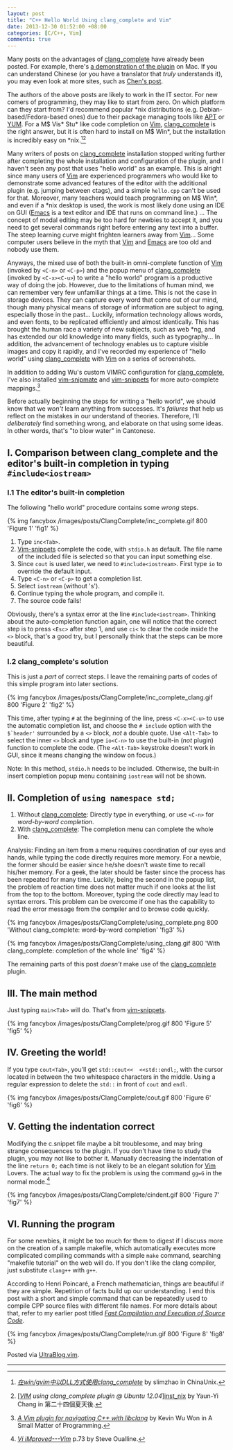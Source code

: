 ```yaml
---
layout: post
title: "C++ Hello World Using clang_complete and Vim"
date: 2013-12-30 01:52:00 +08:00
categories: [C/C++, Vim]
comments: true
---
```


Many posts on the advantages of [clang_complete] have already been
posted.  For example, there's [a demonstration of the plugin][demo] on
Mac.  If you can understand Chinese (or you have a translator that
*truly* understands it), you may even look at more sites, such as
[Chen's post][Chen].

<!-- more -->

The authors of the above posts are likely to work in the IT sector.
For new comers of programming, they may like to start from zero.  On
which platform can they start from? I'd recommend popular \*nix
distributions (e.g.  Debian-based/Fedora-based ones) due to their
package managing tools like [APT] or [YUM].  For a M\$ Vis\* Stu\*
like code completion on [Vim], [clang_complete] is the right answer,
but it is often hard to install on M\$ Win\*, but the installation is
incredibly easy on \*nix.[^inst_ms][^inst_nix]

Many writers of posts on [clang_complete] installation stopped
writing further after completing the whole installation and
configuration of the plugin, and I haven't seen any post that uses
"hello world" as an example.  This is alright since many users of
[Vim] are experienced programmers who would like to demonstrate some
advanced features of the editor with the additional plugin (e.g.
jumping between ctags), and a simple `hello.cpp` can't be used for
that.  Moreover, many teachers would teach programming on M\$ Win\*,
and even if a \*nix desktop is used, the work is most likely done
using an IDE on GUI  ([Emacs] is a text editor and IDE that runs on
command line.)  ...  The concept of modal editing may be too hard for
newbies to accept it, and you need to get several commands right
before entering any text into a buffer.  The steep learning curve
might frighten learners away from [Vim]...  Some computer users
believe in the myth that [Vim] and [Emacs] are too old and nobody use
them.

Anyways, the mixed use of both the built-in omni-complete function of
[Vim] \(invoked by `<C-n>` or `<C-p>`\) and the popup menu of
[clang_complete] \(invoked by `<C-x><C-u>`\) to write a "hello world"
program is a productive way of doing the job.  However, due to the
limitations of human mind, we can remember very few unfamiliar things
at a time.  This is not the case in storage devices.  They can capture
every word that come out of our mind, though many physical means of
storage of information are subject to aging, especially those in the
past...  Luckily, information technology allows words, and even fonts,
to be replicated efficiently and almost identically.  This has brought
the human race a variety of new subjects, such as web \*ng, and has
extended our old knowledge into many fields, such as typography...  In
addition, the advancement of technology enables us to capture visible
images and copy it rapidly, and I've recorded my experience of "hello
world" using [clang_complete] with [Vim] on a series of screenshots.

In addition to adding Wu's custom VIMRC configuration for
[clang_complete], I've also installed [vim-snipmate] and
[vim-snippets] for more auto-complete mappings.[^wu]

Before actually beginning the steps for writing a "hello world", we
should know that we *won't* learn anything from successes.  It's
*failures* that help us reflect on the mistakes in our understand of
theories.  Therefore, I'll *deliberately* find something wrong, and
elaborate on that using some ideas.  In other words, that's "to blow
water" in Cantonese.

Ⅰ. Comparison between clang\_complete and the editor's built-in completion in typing `#include<iostream>`
---

### Ⅰ.1 The editor's built-in completion

The following "hello world" procedure contains some *wrong* steps.

{% img fancybox /images/posts/ClangComplete/inc_complete.gif 800 'Figure 1' 'fig1' %}

1.  Type `inc<Tab>`.
2.  [Vim-snippets] complete the code, with `stdio.h` as default.  The
    file name of the included file is selected so that you can input
    something else.
3.  Since `cout` is used later, we need to `#include<iostream>`.
    First type `io` to override the default input.
4.  Type `<C-n>` or `<C-p>` to get a completion list.
5.  Select `iostream` (without 's').
6.  Continue typing the whole program, and compile it.
7.  The source code fails!

Obviously, there's a syntax error at the line `#include<iostream>`.
Thinking about the auto-completion function again, one will notice
that the correct step is to press `<Esc>` after step 1, and use `ci<`
to clear the code inside the `<>` block, that's a good try, but I
personally think that the steps can be more beautiful.

### Ⅰ.2 clang\_complete's solution

This is just a *part* of correct steps.  I leave the remaining parts
of codes of this simple program into later sections.

{% img fancybox /images/posts/ClangComplete/inc_complete_clang.gif 800 'Figure 2' 'fig2' %}

This time, after typing `#` at the beginning of the line, press
`<C-x><C-u>` to use the automatic completion list, and choose the `#
include` option with the `` $`header' `` surrounded by a `<>` block,
*not* a double quote.  Use `<Alt-Tab>` to select the inner `<>` block
and type `io<C-n>` to use the built-in (*not* plugin) function to
complete the code. (The `<Alt-Tab>` keystroke doesn't work in GUI,
since it means changing the window on focus.)

Note: In this method, `stdio.h` needs to be included.  Otherwise, the
built-in insert completion popup menu containing `iostream` will not
be shown.

Ⅱ. Completion of `using namespace std;`
---

1.  Without [clang_complete]: Directly type in everything, or use
    `<C-n>` for *word-by-word completion*.
2.  With [clang_complete]: The completion menu can complete the whole
    line.

Analysis: Finding an item from a menu requires coordination of our
eyes and hands, while typing the code directly requires more memory.
For a newbie, the former should be easier since he/she doesn't waste
time to recall his/her memory.  For a geek, the later should be faster
since the process has been repeated for many time.  Luckily, being the
second in the popup list, the problem of reaction time does not matter
much if one looks at the list from the top to the bottom.  Moreover,
typing the code directly may lead to syntax errors.  This problem can
be overcome if one has the capability to read the error message from
the compiler and to browse code quickly.

{% img fancybox /images/posts/ClangComplete/using_complete.png 800 'Without clang_complete: word-by-word completion' 'fig3' %}

{% img fancybox /images/posts/ClangComplete/using_clang.gif 800 'With clang_complete: completion of the whole line' 'fig4' %}

The remaining parts of this post *doesn't* make use of the
[clang_complete] plugin.


Ⅲ. The main method
---

Just typing `main<Tab>` will do.  That's from [vim-snippets].

{% img fancybox /images/posts/ClangComplete/prog.gif 800 'Figure 5' 'fig5' %}

Ⅳ. Greeting the world!
---

If you type `cout<Tab>`, you'll get `std::cout<<  <<std::endl;`, with
the cursor located in between the two whitespace characters in the
middle.  Using a regular expression to delete the `std::` in front of
`cout` and `endl`.

{% img fancybox /images/posts/ClangComplete/cout.gif 800 'Figure 6' 'fig6' %}

Ⅴ. Getting the indentation correct
---

Modifying the c.snippet file maybe a bit troublesome, and may bring
strange consequences to the plugin.  If you don't have time to study
the plugin, you may not like to bother it.  Manually decreasing the
indentation of the line `return 0;` each time is not likely to be an
elegant solution for [Vim] Lovers.  The actual way to fix the problem
is using the command `gg=G` in the normal mode.[^vim_book]

{% img fancybox /images/posts/ClangComplete/cindent.gif 800 'Figure 7' 'fig7' %}

Ⅵ. Running the program
---

For some newbies, it might be too much for them to digest if I discuss
more on the creation of a sample makefile, which automatically
executes more complicated compiling commands with a simple `make`
command, searching "makefile tutorial" on the web will do.  If you
don't like the clang compiler, just substitute `clang++` with `g++`.

According to Henri Poincaré, a French mathematician, things are
beautiful if they are simple.  Repetition of facts build up our
understanding.  I end this post with a short and simple command that
can be repeatedly used to compile CPP source files with different file
names.  For more details about that, refer to my earlier post titled
[*Fast Compilation and Execution of Source Code*][pp].

{% img fancybox /images/posts/ClangComplete/run.gif 800 'Figure 8' 'fig8' %}

Posted via [UltraBlog.vim][end].

---
[^inst_ms]:
    [*在win/gvim中以DLL方式使用clang_complete*][dll] by slimzhao in
    ChinaUnix.

[^inst_nix]:
    [*[VIM] using clang\_complete plugin @ Ubuntu 12.04*][inst_nix] by
    Yaun-Yi Chang in 第二十四個夏天後.

[^wu]:
    [*A Vim plugin for navigating C++ with libclang*][wu] by Kevin Wu
    Won in A Small Matter of Programming.

[^vim_book]:
     [*Vi iMproved---Vim*][book] p.73 by Steve Oualline.

[clang_complete]: https://github.com/Rip-Rip/clang_complete
[demo]: http://www.zwiener.org/vimautocomplete.html#sec2
[Chen]: http://aknow-work.blogspot.hk/2013/04/vim-clangcomplete.html
[APT]: http://wiki.debian.org/Apt
[YUM]: http://yum.baseurl.org
[Vim]: http://www.vim.org
[dll]: http://blog.chinaunix.net/uid-53564-id-3558537.html
[inst_nix]: http://changyy.pixnet.net/blog/post/31706673-%5Bvim%5D-using-clang_complete-plugin-@-ubuntu-12.04
[Emacs]: http://www.gnu.org/software/emacs
[vim-snipmate]: https://github.com/garbas/vim-snipmate
[vim-snippets]: https://github.com/honza/vim-snippets
[wu]: http://blog.wuwon.id.au/2011/10/vim-plugin-for-navigating-c-with.html
[book]: ftp://ftp.vim.org/pub/vim/doc/book/vimbook-OPL.pdf
[pp]: /blog/2013/12/11/fast-compilation-and-execution-of-source-code/
[end]: http://0x3f.org/blog/ultrablog-as-an-ultimate-vim-blogging-plugin/
